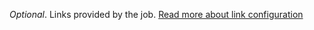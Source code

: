 *Optional*. Links provided by the job. [Read more about link configuration](https://bosh.io/docs/links.html#deployment)
